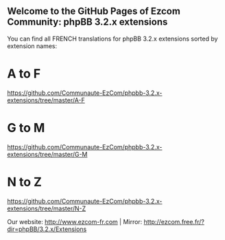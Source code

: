 ## Welcome to the GitHub Pages of Ezcom Community: phpBB 3.2.x extensions

You can find all FRENCH translations for phpBB 3.2.x extensions sorted by extension names:

# A to F
https://github.com/Communaute-EzCom/phpbb-3.2.x-extensions/tree/master/A-F
# G to M
https://github.com/Communaute-EzCom/phpbb-3.2.x-extensions/tree/master/G-M
# N to Z
https://github.com/Communaute-EzCom/phpbb-3.2.x-extensions/tree/master/N-Z

Our website: http://www.ezcom-fr.com | Mirror: http://ezcom.free.fr/?dir=phpBB/3.2.x/Extensions
